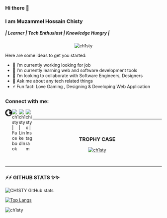 ### Hi there 👋

### I am Muzammel Hossain Chisty 
<h5> | Learner | Tech Enthusiast | Knowledge Hungry | </h5>
 
<p align="center"> <img src="https://komarev.com/ghpvc/?username=ch1sty&label=Profile%20views&color=0e75b6&style=social" alt="ch1sty" /> </p>

Here are some ideas to get you started:

- 🔭 I’m currently working looking for job
- 🌱 I’m currently learning web and software development tools
- 👯 I’m looking to collaborate with Software Engineers, Designers
- 💬 Ask me about any tech related things
- ⚡ Fun fact: Love Gaming , Designing & Developing Web Application

### Connect with me:
[<img align="left" alt="ch1sty.github.io" width="22px" src="https://raw.githubusercontent.com/iconic/open-iconic/master/svg/globe.svg" />][website]
[<img align="left" alt="ch1sty | Facebook" width="22px" src="https://cdn.jsdelivr.net/npm/simple-icons@v3/icons/facebook.svg" />][facebook]
[<img align="left" alt="ch1sty | LinkedIn" width="22px" src="https://cdn.jsdelivr.net/npm/simple-icons@v3/icons/linkedin.svg" />][linkedin]
[<img align="left" alt="chistyx | Instagram" width="22px" src="https://cdn.jsdelivr.net/npm/simple-icons@v3/icons/instagram.svg" />][instagram]

<br />
<hr><br>
<h3 align="center">TROPHY CASE</h3>
<p align="center" style="text:justify"> <a href="https://github.com/ryo-ma/github-profile-trophy"><img src="https://github-profile-trophy.vercel.app/?username=ch1sty" alt="ch1sty" /></a> </p>
<br>
<hr>



### ⚡⚡ GITHUB STATS ✨✨
![CH1STY GitHub stats](https://github-readme-stats.vercel.app/api?username=CH1STY&show_icons=true&theme=radical)

[![Top Langs](https://github-readme-stats.vercel.app/api/top-langs/?username=CH1STY&langs_count=8)](https://github.com/anuraghazra/github-readme-stats) 

<p><img align="center" src="https://github-readme-streak-stats.herokuapp.com/?user=ch1sty&" alt="ch1sty" /></p>


[website]: https://ch1sty.github.io
[facebook]: https://www.facebook.com/CH1STY
[linkedin]: https://www.linkedin.com/in/ch1sty/
[instagram]: https://www.instagram.com/chistyx/
